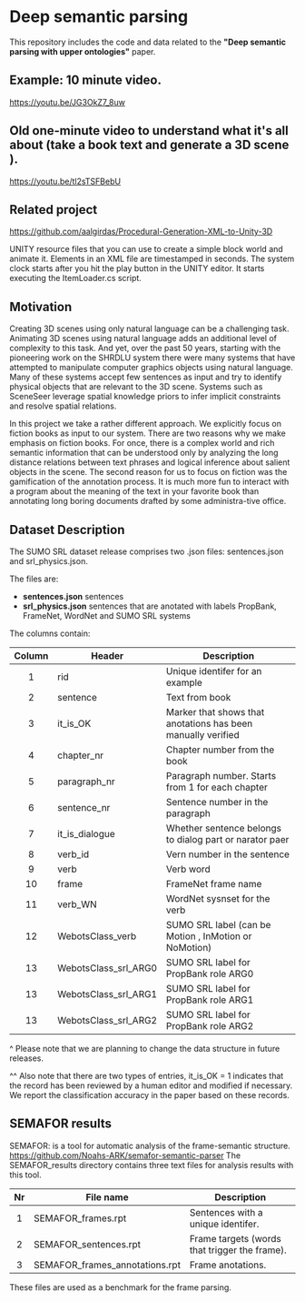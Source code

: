 # Deep semantic parsing 

This repository includes the code and data related to the **"Deep semantic parsing with upper ontologies"** paper.


## Example: 10 minute video.

https://youtu.be/JG3OkZ7_8uw

## Old one-minute video to understand what it's all about (take a book text and generate a 3D scene ).

https://youtu.be/tl2sTSFBebU

## Related project 

https://github.com/aalgirdas/Procedural-Generation-XML-to-Unity-3D

 UNITY resource files that you can use to create a simple block world and animate it. Elements in an XML file are timestamped in seconds. The system clock starts after you hit the play button in the UNITY editor. It starts executing the ItemLoader.cs script.

## Motivation

Creating 3D scenes using only natural language can be a challenging task. Animating 3D scenes using natural language adds an additional level of complexity to this task. 
And yet, over the past 50 years, starting with the pioneering work on the SHRDLU system there were many systems that have attempted to manipulate computer graphics objects using natural language. Many of these systems accept few sentences as input and try to identify physical objects that are relevant to the 3D scene. Systems such as SceneSeer leverage spatial knowledge priors to infer implicit constraints and resolve spatial relations.

In this project we take a rather different approach. We explicitly focus on fiction books as input to our system. There are two reasons why we make emphasis on fiction books. For once, there is a complex world and rich semantic information that can be understood only by analyzing the long distance relations between text phrases and logical inference about salient objects in the scene. The second reason for us to focus on fiction was the gamification of the annotation process. It is much more fun to interact with a program about the meaning of the text in your favorite book than annotating long boring documents drafted by some administra-tive office. 

## Dataset Description

The SUMO SRL dataset release comprises two .json files: sentences.json and srl_physics.json.

The files are:
 * **sentences.json** sentences
 * **srl_physics.json** sentences that are anotated with labels PropBank, FrameNet, WordNet and SUMO SRL systems
 
The columns contain:

Column | Header                   | Description
:-----:|----------------          |--------------------------------------------
1      | rid                      | Unique identifer for an example 
2      | sentence                 | Text from book 
3      | it_is_OK                 | Marker that shows that anotations has been manually verified
4      | chapter_nr               | Chapter number from the book
5      | paragraph_nr             | Paragraph number. Starts from 1 for each chapter
6      | sentence_nr              | Sentence number in the paragraph
7      | it_is_dialogue           | Whether sentence belongs to dialog part or narator paer
8      | verb_id                  | Vern number in the sentence
9      | verb                     | Verb word
10     | frame                    | FrameNet frame name
11     | verb_WN                  | WordNet sysnset for the verb
12     | WebotsClass_verb         | SUMO SRL label (can be Motion , InMotion or NoMotion)
13     | WebotsClass_srl_ARG0     | SUMO SRL label for PropBank role ARG0
13     | WebotsClass_srl_ARG1     | SUMO SRL label for PropBank role ARG1
13     | WebotsClass_srl_ARG2     | SUMO SRL label for PropBank role ARG2


^ Please note that we are planning to change the data structure in future releases. 

^^ Also note that there are two types of entries, it_is_OK = 1 indicates that the record has been reviewed by a human editor and modified if necessary. We report the classification accuracy in the paper based on these records.

## SEMAFOR results


SEMAFOR: is a tool for automatic analysis of the frame-semantic structure. https://github.com/Noahs-ARK/semafor-semantic-parser
The SEMAFOR_results directory contains three text files for analysis results with this tool. 

Nr     | File name                           | Description
:-----:|-------------------------------------|--------------------------------------------
1      | SEMAFOR_frames.rpt                  | Sentences with a unique identifer. 
2      | SEMAFOR_sentences.rpt               | Frame targets (words that trigger the frame). 
3      | SEMAFOR_frames_annotations.rpt      | Frame anotations.

These files are used as a benchmark for the frame parsing. 



